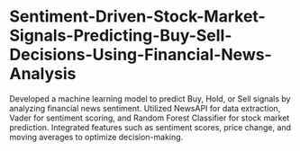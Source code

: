 # Sentiment-Driven-Stock-Market-Signals-Predicting-Buy-Sell-Decisions-Using-Financial-News-Analysis
Developed a machine learning model to predict Buy, Hold, or Sell signals by analyzing financial news sentiment. Utilized NewsAPI for data extraction, Vader for sentiment scoring, and Random Forest Classifier for stock market prediction. Integrated features such as sentiment scores, price change, and moving averages to optimize decision-making.
